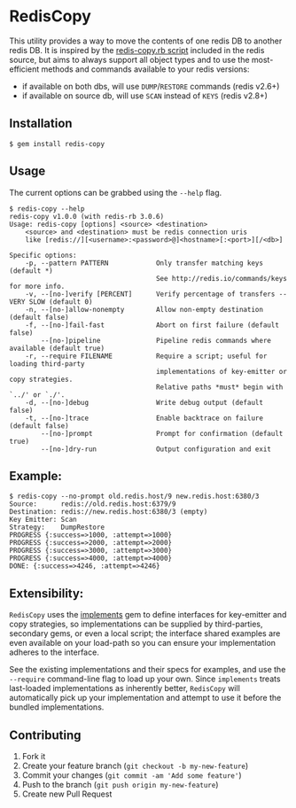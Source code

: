 # RedisCopy

This utility provides a way to move the contents of one redis DB to another
redis DB. It is inspired by the [redis-copy.rb script][original] included in
the redis source, but aims to always support all object types and to use the
most-efficient methods and commands available to your redis versions:

 - if available on both dbs, will use `DUMP`/`RESTORE` commands (redis v2.6+)
 - if available on source db, will use `SCAN` instead of `KEYS` (redis v2.8+)

[original]: https://github.com/antirez/redis/commits/unstable/utils/redis-copy.rb

## Installation

    $ gem install redis-copy

## Usage

The current options can be grabbed using the `--help` flag.

```
$ redis-copy --help
redis-copy v1.0.0 (with redis-rb 3.0.6)
Usage: redis-copy [options] <source> <destination>
    <source> and <destination> must be redis connection uris
    like [redis://][<username>:<password>@]<hostname>[:<port>][/<db>]

Specific options:
    -p, --pattern PATTERN            Only transfer matching keys (default *)
                                     See http://redis.io/commands/keys for more info.
    -v, --[no-]verify [PERCENT]      Verify percentage of transfers -- VERY SLOW (default 0)
    -n, --[no-]allow-nonempty        Allow non-empty destination (default false)
    -f, --[no-]fail-fast             Abort on first failure (default false)
        --[no-]pipeline              Pipeline redis commands where available (default true)
    -r, --require FILENAME           Require a script; useful for loading third-party
                                     implementations of key-emitter or copy strategies.
                                     Relative paths *must* begin with `../' or `./'.
    -d, --[no-]debug                 Write debug output (default false)
    -t, --[no-]trace                 Enable backtrace on failure (default false)
        --[no-]prompt                Prompt for confirmation (default true)
        --[no-]dry-run               Output configuration and exit
```

## Example:

```
$ redis-copy --no-prompt old.redis.host/9 new.redis.host:6380/3
Source:      redis://old.redis.host:6379/9
Destination: redis://new.redis.host:6380/3 (empty)
Key Emitter: Scan
Strategy:    DumpRestore
PROGRESS {:success=>1000, :attempt=>1000}
PROGRESS {:success=>2000, :attempt=>2000}
PROGRESS {:success=>3000, :attempt=>3000}
PROGRESS {:success=>4000, :attempt=>4000}
DONE: {:success=>4246, :attempt=>4246}
```

## Extensibility:

`RedisCopy` uses the [implements][] gem to define interfaces for key-emitter
and copy strategies, so implementations can be supplied by third-parties,
secondary gems, or even a local script; the interface shared examples are even
available on your load-path so you can ensure your implementation adheres to
the interface.

See the existing implementations and their specs for examples, and use the
`--require` command-line flag to load up your own. Since `implements` treats
last-loaded implementations as inherently better, `RedisCopy` will automatically
pick up your implementation and attempt to use it before the bundled
implementations.

[implements]: https://rubygems.org/gems/implements

## Contributing

1. Fork it
2. Create your feature branch (`git checkout -b my-new-feature`)
3. Commit your changes (`git commit -am 'Add some feature'`)
4. Push to the branch (`git push origin my-new-feature`)
5. Create new Pull Request
